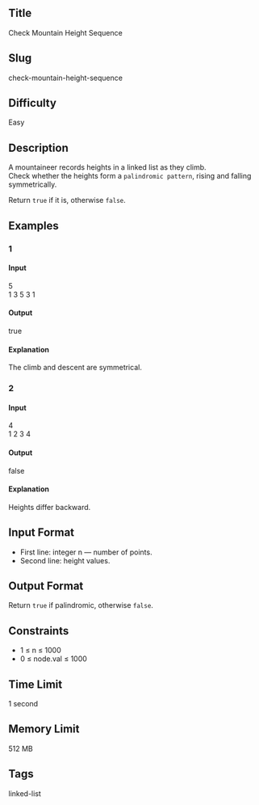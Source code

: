 ## Title  
Check Mountain Height Sequence  

## Slug  
check-mountain-height-sequence  

## Difficulty  
Easy  

## Description  

A mountaineer records heights in a linked list as they climb.  
Check whether the heights form a `palindromic pattern`, rising and falling symmetrically.  

Return `true` if it is, otherwise `false`.  

## Examples  

### 1  

#### Input  
5  
1 3 5 3 1  

#### Output  
true  

#### Explanation  
The climb and descent are symmetrical.  

### 2  

#### Input  
4  
1 2 3 4  

#### Output  
false  

#### Explanation  
Heights differ backward.  

## Input Format  
- First line: integer n — number of points.  
- Second line: height values.  

## Output Format  
Return `true` if palindromic, otherwise `false`.  

## Constraints  
- 1 ≤ n ≤ 1000  
- 0 ≤ node.val ≤ 1000  

## Time Limit  
1 second  

## Memory Limit  
512 MB  

## Tags  
linked-list
